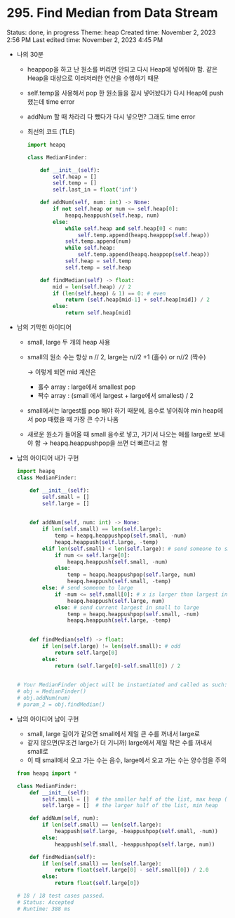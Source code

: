 # 295. Find Median from Data Stream

Status: done, in progress
Theme: heap
Created time: November 2, 2023 2:56 PM
Last edited time: November 2, 2023 4:45 PM

- 나의 30분
    - heappop을 하고 난 원소를 버리면 안되고 다시 Heap에 넣어줘야 함. 같은 Heap을 대상으로 이러저러한 연산을 수행하기 때문
    - self.temp을 사용해서 pop 한 원소들을 잠시 넣어놨다가 다시 Heap에 push 했는데 time error
    - addNum 할 때 차라리 다 뺐다가 다시 넣으면? 그래도 time error
    - 최선의 코드 (TLE)
        
        ```python
        import heapq
        
        class MedianFinder:
        
            def __init__(self):
                self.heap = []
                self.temp = [] 
                self.last_in = float('inf')
        
            def addNum(self, num: int) -> None:
                if not self.heap or num <= self.heap[0]:
                    heapq.heappush(self.heap, num)
                else:
                    while self.heap and self.heap[0] < num:
                        self.temp.append(heapq.heappop(self.heap))
                    self.temp.append(num)
                    while self.heap:
                        self.temp.append(heapq.heappop(self.heap))
                    self.heap = self.temp
                    self.temp = self.heap
        
            def findMedian(self) -> float:
                mid = len(self.heap) // 2
                if (len(self.heap) & 1) == 0: # even
                    return (self.heap[mid-1] + self.heap[mid]) / 2
                else:
                    return self.heap[mid]
        ```
        
- 남의 기막힌 아이디어
    - small, large 두 개의 heap 사용
    - small의 원소 수는 항상 n // 2, large는 n//2 +1 (홀수) or n//2 (짝수)
        
        → 이렇게 되면 mid 계산은
        
        - 홀수 array : large에서 smallest pop
        - 짝수 array : (small 에서 largest + large에서 smallest) / 2
    - small에서는 largest를 pop 해야 하기 때문에, 음수로 넣어줘야 min heap에서 pop 때렸을 때 가장 큰 수가 나옴
    - 새로운 원소가 들어올 때 small 음수로 넣고, 거기서 나오는 애를 large로 보내야 함 → heapq.heappushpop을 쓰면 더 빠르다고 함
- 남의 아이디어 내가 구현
    
    ```python
    import heapq
    class MedianFinder:
    
        def __init__(self):
            self.small = []
            self.large = []
            
    
        def addNum(self, num: int) -> None:
            if len(self.small) == len(self.large):
                temp = heapq.heappushpop(self.small, -num)
                heapq.heappush(self.large, -temp)
            elif len(self.small) < len(self.large): # send someone to small
                if num <= self.large[0]:
                    heapq.heappush(self.small, -num)
                else: 
                    temp = heapq.heappushpop(self.large, num)
                    heapq.heappush(self.small, -temp)
            else: # send someone to large
                if -num <= self.small[0]: # x is larger than largest in small
                    heapq.heappush(self.large, num)
                else: # send current largest in small to large 
                    temp = heapq.heappushpop(self.small, -num)
                    heapq.heappush(self.large, -temp)
            
    
        def findMedian(self) -> float:
            if len(self.large) != len(self.small): # odd
                return self.large[0]
            else:
                return (self.large[0]-self.small[0]) / 2
            
    
    # Your MedianFinder object will be instantiated and called as such:
    # obj = MedianFinder()
    # obj.addNum(num)
    # param_2 = obj.findMedian()
    ```
    
- 남의 아이디어 남이 구현
    - small, large 길이가 같으면 small에서 제일 큰 수를 꺼내서 large로
    - 같지 않으면(무조건 large가 더 기니까) large에서 제일 작은 수를 꺼내서 small로
    - 이 때 small에서 오고 가는 수는 음수, large에서 오고 가는 수는 양수임을 주의
    
    ```python
    from heapq import *
    
    class MedianFinder:
        def __init__(self):
            self.small = []  # the smaller half of the list, max heap (invert min-heap)
            self.large = []  # the larger half of the list, min heap
    
        def addNum(self, num):
            if len(self.small) == len(self.large):
                heappush(self.large, -heappushpop(self.small, -num))
            else:
                heappush(self.small, -heappushpop(self.large, num))
    
        def findMedian(self):
            if len(self.small) == len(self.large):
                return float(self.large[0] - self.small[0]) / 2.0
            else:
                return float(self.large[0])
    
    # 18 / 18 test cases passed.
    # Status: Accepted
    # Runtime: 388 ms
    ```